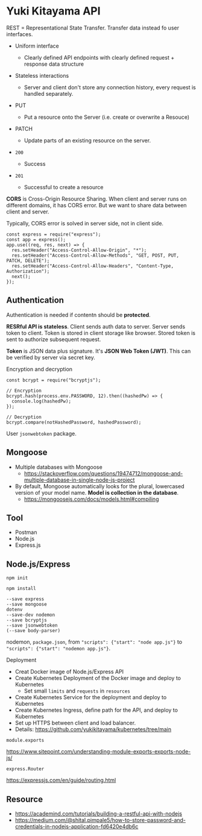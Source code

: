 # Yuki Kitayama API

REST = Representational State Transfer. Transfer data instead fo user interfaces.

- Uniform interface
  - Clearly defined API endpoints with clearly defined request + response data structure
- Stateless interactions
  - Server and client don't store any connection history, every request is handled separately.

- PUT
  - Put a resource onto the Server (i.e. create or overwrite a Resouce)
- PATCH
  - Update parts of an existing resource on the server.

- `200`
  - Success
- `201`
  - Successful to create a resource

**CORS** is Cross-Origin Resource Sharing. When client and server runs on different domains, it has CORS error. But we want to share data between client and server. 

Typically, CORS error is solved in server side, not in client side.

```
const express = require("express");
const app = express();
app.use((req, res, next) => {
  res.setHeader("Access-Control-Allow-Origin", "*");
  res.setHeader("Access-Control-Allow-Methods", "GET, POST, PUT, PATCH, DELETE");
  res.setHeader("Access-Control-Allow-Headers", "Content-Type, Authorization");
  next();
});
```

## Authentication

Authentication is needed if contentn should be **protected**.

**RESRful API is stateless**. Client sends auth data to server. Server sends token to client. Token is stored in client storage like browser. Stored token is sent to authorize subsequent request.

**Token** is JSON data plus signature. It's **JSON Web Token (JWT)**. This can be verified by server via secret key.

Encryption and decryption

```
const bcrypt = require("bcryptjs");

// Encryption
bcrypt.hash(process.env.PASSWORD, 12).then((hashedPw) => {
  console.log(hashedPw);
});

// Decryption
bcrypt.compare(notHashedPassword, hashedPassword);
```

User `jsonwebtoken` package.

## Mongoose

- Multiple databases with Mongoose
  - https://stackoverflow.com/questions/19474712/mongoose-and-multiple-database-in-single-node-js-project
- By default, Mongoose automatically looks for the plural, lowercased version of your model name. **Model is collection in the database**.
  - https://mongoosejs.com/docs/models.html#compiling

## Tool

- Postman
- Node.js
- Express.js

## Node.js/Express

`npm init`

`npm install`
```
--save express
--save mongoose
dotenv
--save-dev nodemon
--save bcryptjs
--save jsonwebtoken
(--save body-parser)
```

nodemon, `package.json`, from `"scripts": {"start": "node app.js"}` to `"scripts": {"start": "nodemon app.js"}`.

Deployment

- Creat Docker image of Node.js/Express API
- Create Kubernetes Deployment of the Docker image and deploy to Kubernetes
  - Set small `limits` and `requests` in `resources`
- Create Kubernetes Service for the deployment and deploy to Kubernetes
- Create Kubernetes Ingress, define path for the API, and deploy to Kubernetes
- Set up HTTPS between client and load balancer.
- Details: https://github.com/yukikitayama/kubernetes/tree/main

`module.exports`

https://www.sitepoint.com/understanding-module-exports-exports-node-js/

`express.Router`

https://expressjs.com/en/guide/routing.html

## Resource

- https://academind.com/tutorials/building-a-restful-api-with-nodejs
- https://medium.com/@shital.pimpale5/how-to-store-password-and-credentials-in-nodejs-application-fd6420e4db6c